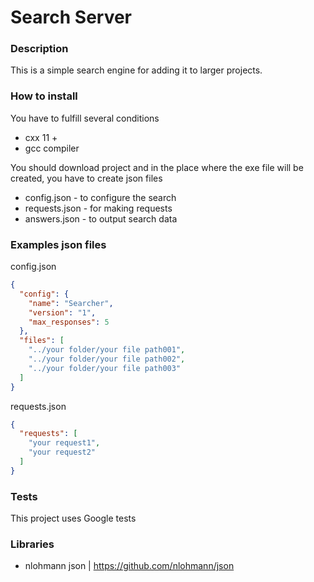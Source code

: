 # Search Server

### Description
This is a simple search engine 
for adding it to larger projects.

### How to install
You have to fulfill several conditions
* cxx 11 +
* gcc compiler

You should download project and in the 
place where the exe file will be created, 
you have to create json files
* config.json - to configure the search
* requests.json - for making requests
* answers.json - to output search data

### Examples json files

config.json
```json
{
  "config": {
    "name": "Searcher",
    "version": "1",
    "max_responses": 5
  },
  "files": [
    "../your folder/your file path001",
    "../your folder/your file path002",
    "../your folder/your file path003"
  ]
}
```

requests.json
```json
{
  "requests": [
    "your request1",
    "your request2"
  ]
}
```

### Tests
This project uses Google tests

### Libraries
* nlohmann json | https://github.com/nlohmann/json